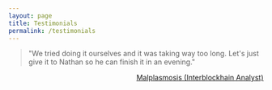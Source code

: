 ```yaml
---
layout: page
title: Testimonials
permalink: /testimonials
---
```


<blockquote>"We tried doing it ourselves and it was taking way too long. Let's just give it to Nathan so he can finish it in an evening."</blockquote>
<div style="text-align: right">
  <a href="http://www.medseva.in/</a>
</div>


<blockquote>"Our minds were blown, we'd never even though to look at the data that way."</blockquote>
<div style="text-align: right">
  <a href="https://www.neha.org//</a>
</div>


<blockquote>"Nathan's strategic insight lead me to increase ROI by ~300% APR in multiple financial ecosystems."</blockquote>
<div style="text-align: right"> 
  <a href="https://twitter.com/malplasmosis">Malplasmosis (Interblockhain Analyst)</a>
</div>
